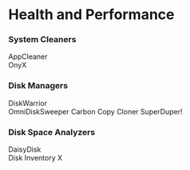 # Health and Performance

### System Cleaners
AppCleaner  
OnyX  

### Disk Managers  
DiskWarrior  
OmniDiskSweeper 
Carbon Copy Cloner 
SuperDuper!

### Disk Space Analyzers
DaisyDisk  
Disk Inventory X  

